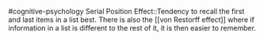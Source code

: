 #cognitive-psychology 
Serial Position Effect::Tendency to recall the first and last items in a list best. There is also the [[von Restorff effect]] where if information in a list is different to the rest of it, it is then easier to remember.
<!--SR:!2024-04-09,3,250-->